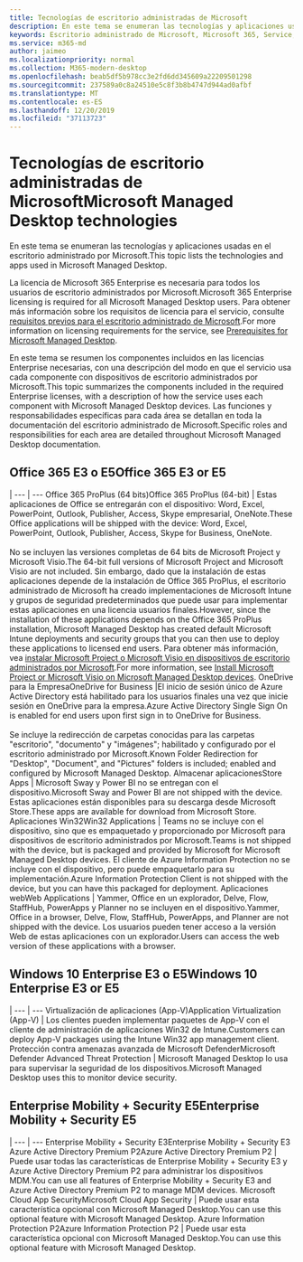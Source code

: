 ```yaml
---
title: Tecnologías de escritorio administradas de Microsoft
description: En este tema se enumeran las tecnologías y aplicaciones usadas en el escritorio administrado por Microsoft.
keywords: Escritorio administrado de Microsoft, Microsoft 365, Service, Documentation
ms.service: m365-md
author: jaimeo
ms.localizationpriority: normal
ms.collection: M365-modern-desktop
ms.openlocfilehash: beab5df5b978cc3e2fd6dd345609a22209501298
ms.sourcegitcommit: 237589a0c8a24510e5c8f3b8b4747d944ad0afbf
ms.translationtype: MT
ms.contentlocale: es-ES
ms.lasthandoff: 12/20/2019
ms.locfileid: "37113723"
---
```

# <a name="microsoft-managed-desktop-technologies"></a><span data-ttu-id="304b3-104">Tecnologías de escritorio administradas de Microsoft</span><span class="sxs-lookup"><span data-stu-id="304b3-104">Microsoft Managed Desktop technologies</span></span>

<span data-ttu-id="304b3-105">En este tema se enumeran las tecnologías y aplicaciones usadas en el escritorio administrado por Microsoft.</span><span class="sxs-lookup"><span data-stu-id="304b3-105">This topic lists the technologies and apps used in Microsoft Managed Desktop.</span></span>

<!-- Microsoft 365 E5; Device as a Service -->
<!-- in O365 table, standard suite, removed this sentence "Please see the Installation of Project/Visio 64bit Click to Run Addendum for important deployment instructions. -->

<span data-ttu-id="304b3-106">La licencia de Microsoft 365 Enterprise es necesaria para todos los usuarios de escritorio administrados por Microsoft.</span><span class="sxs-lookup"><span data-stu-id="304b3-106">Microsoft 365 Enterprise licensing is required for all Microsoft Managed Desktop users.</span></span> <span data-ttu-id="304b3-107">Para obtener más información sobre los requisitos de licencia para el servicio, consulte [requisitos previos para el escritorio administrado de Microsoft](../get-ready/prerequisites.md).</span><span class="sxs-lookup"><span data-stu-id="304b3-107">For more information on licensing requirements for the service, see [Prerequisites for Microsoft Managed Desktop](../get-ready/prerequisites.md).</span></span>

<span data-ttu-id="304b3-108">En este tema se resumen los componentes incluidos en las licencias Enterprise necesarias, con una descripción del modo en que el servicio usa cada componente con dispositivos de escritorio administrados por Microsoft.</span><span class="sxs-lookup"><span data-stu-id="304b3-108">This topic summarizes the components included in the required Enterprise licenses, with a description of how the service uses each component with Microsoft Managed Desktop devices.</span></span> <span data-ttu-id="304b3-109">Las funciones y responsabilidades específicas para cada área se detallan en toda la documentación del escritorio administrado de Microsoft.</span><span class="sxs-lookup"><span data-stu-id="304b3-109">Specific roles and responsibilities for each area are detailed throughout Microsoft Managed Desktop documentation.</span></span> 

## <a name="office-365-e3-or-e5"></a><span data-ttu-id="304b3-110">Office 365 E3 o E5</span><span class="sxs-lookup"><span data-stu-id="304b3-110">Office 365 E3 or E5</span></span>
 |
 --- | ---
<span data-ttu-id="304b3-111">Office 365 ProPlus (64 bits)</span><span class="sxs-lookup"><span data-stu-id="304b3-111">Office 365 ProPlus (64-bit)</span></span> | <span data-ttu-id="304b3-112">Estas aplicaciones de Office se entregarán con el dispositivo: Word, Excel, PowerPoint, Outlook, Publisher, Access, Skype empresarial, OneNote.</span><span class="sxs-lookup"><span data-stu-id="304b3-112">These Office applications will be shipped with the device: Word, Excel, PowerPoint, Outlook, Publisher, Access, Skype for Business, OneNote.</span></span><br><br><span data-ttu-id="304b3-113">No se incluyen las versiones completas de 64 bits de Microsoft Project y Microsoft Visio.</span><span class="sxs-lookup"><span data-stu-id="304b3-113">The 64-bit full versions of Microsoft Project and Microsoft Visio are not included.</span></span> <span data-ttu-id="304b3-114">Sin embargo, dado que la instalación de estas aplicaciones depende de la instalación de Office 365 ProPlus, el escritorio administrado de Microsoft ha creado implementaciones de Microsoft Intune y grupos de seguridad predeterminados que puede usar para implementar estas aplicaciones en una licencia usuarios finales.</span><span class="sxs-lookup"><span data-stu-id="304b3-114">However, since the installation of these applications depends on the Office 365 ProPlus installation, Microsoft Managed Desktop has created default Microsoft Intune deployments and security groups that you can then use to deploy these applications to licensed end users.</span></span> <span data-ttu-id="304b3-115">Para obtener más información, vea [instalar Microsoft Project o Microsoft Visio en dispositivos de escritorio administrados por Microsoft](../get-started/project-visio.md).</span><span class="sxs-lookup"><span data-stu-id="304b3-115">For more information, see [Install Microsoft Project or Microsoft Visio on Microsoft Managed Desktop devices](../get-started/project-visio.md).</span></span>
<span data-ttu-id="304b3-116">OneDrive para la Empresa</span><span class="sxs-lookup"><span data-stu-id="304b3-116">OneDrive for Business</span></span> |<span data-ttu-id="304b3-117">El inicio de sesión único de Azure Active Directory está habilitado para los usuarios finales una vez que inicie sesión en OneDrive para la empresa.</span><span class="sxs-lookup"><span data-stu-id="304b3-117">Azure Active Directory Single Sign On is enabled for end users upon first sign in to OneDrive for Business.</span></span><br><br><span data-ttu-id="304b3-118">Se incluye la redirección de carpetas conocidas para las carpetas "escritorio", "documento" y "imágenes"; habilitado y configurado por el escritorio administrado por Microsoft.</span><span class="sxs-lookup"><span data-stu-id="304b3-118">Known Folder Redirection for "Desktop", "Document", and "Pictures" folders is included; enabled and configured by Microsoft Managed Desktop.</span></span> 
<span data-ttu-id="304b3-119">Almacenar aplicaciones</span><span class="sxs-lookup"><span data-stu-id="304b3-119">Store Apps</span></span> |    <span data-ttu-id="304b3-120">Microsoft Sway y Power BI no se entregan con el dispositivo.</span><span class="sxs-lookup"><span data-stu-id="304b3-120">Microsoft Sway and Power BI are not shipped with the device.</span></span> <span data-ttu-id="304b3-121">Estas aplicaciones están disponibles para su descarga desde Microsoft Store.</span><span class="sxs-lookup"><span data-stu-id="304b3-121">These apps are available for download from Microsoft Store.</span></span>
<span data-ttu-id="304b3-122">Aplicaciones Win32</span><span class="sxs-lookup"><span data-stu-id="304b3-122">Win32 Applications</span></span> |    <span data-ttu-id="304b3-123">Teams no se incluye con el dispositivo, sino que es empaquetado y proporcionado por Microsoft para dispositivos de escritorio administrados por Microsoft.</span><span class="sxs-lookup"><span data-stu-id="304b3-123">Teams is not shipped with the device, but is packaged and provided by Microsoft for Microsoft Managed Desktop devices.</span></span> <span data-ttu-id="304b3-124">El cliente de Azure Information Protection no se incluye con el dispositivo, pero puede empaquetarlo para su implementación.</span><span class="sxs-lookup"><span data-stu-id="304b3-124">Azure Information Protection Client is not shipped with the device, but you can have this packaged for deployment.</span></span> 
<span data-ttu-id="304b3-125">Aplicaciones web</span><span class="sxs-lookup"><span data-stu-id="304b3-125">Web Applications</span></span> |  <span data-ttu-id="304b3-126">Yammer, Office en un explorador, Delve, Flow, StaffHub, PowerApps y Planner no se incluyen en el dispositivo.</span><span class="sxs-lookup"><span data-stu-id="304b3-126">Yammer, Office in a browser, Delve, Flow, StaffHub, PowerApps, and Planner are not shipped with the device.</span></span> <span data-ttu-id="304b3-127">Los usuarios pueden tener acceso a la versión Web de estas aplicaciones con un explorador.</span><span class="sxs-lookup"><span data-stu-id="304b3-127">Users can access the web version of these applications with a browser.</span></span>


## <a name="windows-10-enterprise-e3-or-e5"></a><span data-ttu-id="304b3-128">Windows 10 Enterprise E3 o E5</span><span class="sxs-lookup"><span data-stu-id="304b3-128">Windows 10 Enterprise E3 or E5</span></span>

 |
 --- | ---
<span data-ttu-id="304b3-129">Virtualización de aplicaciones (App-V)</span><span class="sxs-lookup"><span data-stu-id="304b3-129">Application Virtualization (App-V)</span></span> |    <span data-ttu-id="304b3-130">Los clientes pueden implementar paquetes de App-V con el cliente de administración de aplicaciones Win32 de Intune.</span><span class="sxs-lookup"><span data-stu-id="304b3-130">Customers can deploy App-V packages using the Intune Win32 app management client.</span></span>
<span data-ttu-id="304b3-131">Protección contra amenazas avanzada de Microsoft Defender</span><span class="sxs-lookup"><span data-stu-id="304b3-131">Microsoft Defender Advanced Threat Protection</span></span> |  <span data-ttu-id="304b3-132">Microsoft Managed Desktop lo usa para supervisar la seguridad de los dispositivos.</span><span class="sxs-lookup"><span data-stu-id="304b3-132">Microsoft Managed Desktop uses this to monitor device security.</span></span> 

## <a name="enterprise-mobility--security-e5"></a><span data-ttu-id="304b3-133">Enterprise Mobility + Security E5</span><span class="sxs-lookup"><span data-stu-id="304b3-133">Enterprise Mobility + Security E5</span></span>

 |
 --- | ---
<span data-ttu-id="304b3-134">Enterprise Mobility + Security E3</span><span class="sxs-lookup"><span data-stu-id="304b3-134">Enterprise Mobility + Security E3</span></span><br><span data-ttu-id="304b3-135">Azure Active Directory Premium P2</span><span class="sxs-lookup"><span data-stu-id="304b3-135">Azure Active Directory Premium P2</span></span> |    <span data-ttu-id="304b3-136">Puede usar todas las características de Enterprise Mobility + Security E3 y Azure Active Directory Premium P2 para administrar los dispositivos MDM.</span><span class="sxs-lookup"><span data-stu-id="304b3-136">You can use all features of Enterprise Mobility + Security E3 and Azure Active Directory Premium P2 to manage MDM devices.</span></span>
<span data-ttu-id="304b3-137">Microsoft Cloud App Security</span><span class="sxs-lookup"><span data-stu-id="304b3-137">Microsoft Cloud App Security</span></span> |  <span data-ttu-id="304b3-138">Puede usar esta característica opcional con Microsoft Managed Desktop.</span><span class="sxs-lookup"><span data-stu-id="304b3-138">You can use this optional feature with Microsoft Managed Desktop.</span></span>
<span data-ttu-id="304b3-139">Azure Information Protection P2</span><span class="sxs-lookup"><span data-stu-id="304b3-139">Azure Information Protection P2</span></span>  | <span data-ttu-id="304b3-140">Puede usar esta característica opcional con Microsoft Managed Desktop.</span><span class="sxs-lookup"><span data-stu-id="304b3-140">You can use this optional feature with Microsoft Managed Desktop.</span></span>
